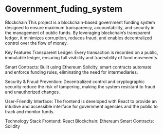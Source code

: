 # Government_fuding_system

Blockchain
This project is a blockchain-based government funding system designed to ensure maximum transparency, accountability, and security in the management of public funds. By leveraging blockchain’s transparent ledger, it minimizes corruption, reduces fraud, and enables decentralized control over the flow of money.

Key Features
Transparent Ledger:
Every transaction is recorded on a public, immutable ledger, ensuring full visibility and traceability of fund movements.

Smart Contracts:
Built using Ethereum Solidity, smart contracts automate and enforce funding rules, eliminating the need for intermediaries.

Security & Fraud Prevention:
Decentralized control and cryptographic security reduce the risk of tampering, making the system resistant to fraud and unauthorized changes.

User-Friendly Interface:
The frontend is developed with React to provide an intuitive and accessible interface for government agencies and the public to track and monitor funds.

Technology Stack
Frontend: React
Blockchain: Ethereum
Smart Contracts: Solidity
